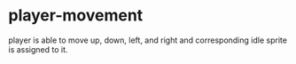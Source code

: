 # player-movement
player is able to move up, down, left, and right and corresponding idle sprite is assigned to it.
